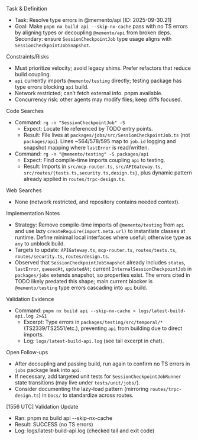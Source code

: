 Task & Definition
- Task: Resolve type errors in @memento/api [ID: 2025-09-30.21]
- Goal: Make `pnpm nx build api --skip-nx-cache` pass with no TS errors by aligning types or decoupling `@memento/api` from broken deps. Secondary: ensure `SessionCheckpointJob` type usage aligns with `SessionCheckpointJobSnapshot`.

Constraints/Risks
- Must prioritize velocity; avoid legacy shims. Prefer refactors that reduce build coupling.
- `api` currently imports `@memento/testing` directly; testing package has type errors blocking `api` build.
- Network restricted; can’t fetch external info. pnpm available.
- Concurrency risk: other agents may modify files; keep diffs focused.

Code Searches
- Command: `rg -n "SessionCheckpointJob" -S`
  - Expect: Locate file referenced by TODO entry points.
  - Result: File lives at `packages/jobs/src/SessionCheckpointJob.ts` (not `packages/api`). Lines ~564/578/595 map to `job.id` logging and snapshot mapping where `lastError` is read/written.
- Command: `rg -n "@memento/testing" -S packages/api`
  - Expect: Find compile-time imports coupling `api` to testing.
  - Result: Imports in `src/mcp-router.ts`, `src/APIGateway.ts`, `src/routes/{tests.ts,security.ts,design.ts}`, plus dynamic pattern already applied in `routes/trpc-design.ts`.

Web Searches
- None (network restricted, and repository contains needed context).

Implementation Notes
- Strategy: Remove compile-time imports of `@memento/testing` from `api` and use lazy `createRequire(import.meta.url)` to instantiate classes at runtime. Define minimal local interfaces where useful; otherwise type as `any` to unblock build.
- Targets to update: `APIGateway.ts`, `mcp-router.ts`, `routes/tests.ts`, `routes/security.ts`, `routes/design.ts`.
- Observed that `SessionCheckpointJobSnapshot` already includes `status`, `lastError`, `queuedAt`, `updatedAt`; current `InternalSessionCheckpointJob` in `packages/jobs` extends snapshot, so properties exist. The errors cited in TODO likely predated this shape; main current blocker is `@memento/testing` type errors cascading into `api` build.

Validation Evidence
- Command: `pnpm nx build api --skip-nx-cache > logs/latest-build-api.log 2>&1`
  - Excerpt: Type errors in `packages/testing/src/temporal/*` (TS2339/TS2551/etc.), preventing `api` from building due to direct imports.
  - Log: `logs/latest-build-api.log` (see tail excerpt in chat).

Open Follow-ups
- After decoupling and passing build, run again to confirm no TS errors in `jobs` package leak into `api`.
- If necessary, add targeted unit tests for `SessionCheckpointJobRunner` state transitions (may live under `tests/unit/jobs/`).
- Consider documenting the lazy-load pattern (mirroring `routes/trpc-design.ts`) in `Docs/` to standardize across routes.


[1556 UTC] Validation Update
- Ran: pnpm nx build api --skip-nx-cache
- Result: SUCCESS (no TS errors)
- Log: logs/latest-build-api.log (checked tail and exit code)
